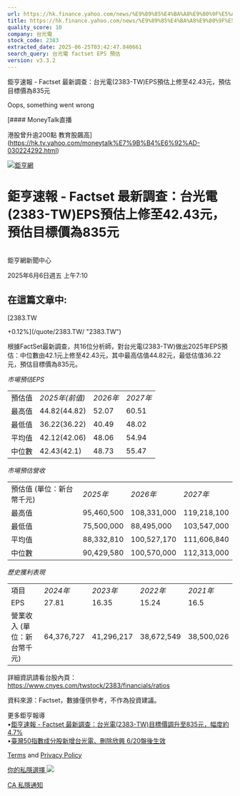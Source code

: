 ```yaml
---
url: https://hk.finance.yahoo.com/news/%E9%89%85%E4%BA%A8%E9%80%9F%E5%A0%B1-factset-%E6%9C%80%E6%96%B0%E8%AA%BF%E6%9F%A5-%E5%8F%B0%E5%85%89%E9%9B%BB-2383-141034271.html
title: https://hk.finance.yahoo.com/news/%E9%89%85%E4%BA%A8%E9%80%9F%E5%A0%B1-factset-%E6%9C%80%E6%96%B0%E8
quality_score: 10
company: 台光電
stock_code: 2383
extracted_date: 2025-06-25T03:42:47.840661
search_query: 台光電 factset EPS 預估
version: v3.3.2
---
```


鉅亨速報 - Factset 最新調查：台光電(2383-TW)EPS預估上修至42.43元，預估目標價為835元 


Oops, something went wrong

 

[#### MoneyTalk直播

港股曾升逾200點 教育股飆高](https://hk.tv.yahoo.com/moneytalk%E7%9B%B4%E6%92%AD-030224292.html)

[![鉅亨網](https://s.yimg.com/ny/api/res/1.2/UM5hrThmhlnSiBO4o4qlLg--/YXBwaWQ9aGlnaGxhbmRlcjt3PTE0NjtoPTQ4O2NmPXdlYnA-/https://s.yimg.com/os/creatr-uploaded-images/2020-01/147c7630-36ab-11ea-ae7c-5ee7a0016555)](http://www.cnyes.com/ "鉅亨網")

# 鉅亨速報 - Factset 最新調查：台光電(2383-TW)EPS預估上修至42.43元，預估目標價為835元

![](data:image/gif;base64,R0lGODlhAQABAIAAAAAAAP///ywAAAAAAQABAAACAUwAOw==)

鉅亨網新聞中心

2025年6月6日週五 上午7:10

## 在這篇文章中:

[2383.TW

+0.12%](/quote/2383.TW/ "2383.TW")

根據FactSet最新調查，共16位分析師，對台光電(2383-TW)做出2025年EPS預估：中位數由42.1元上修至42.43元，其中最高估值44.82元，最低估值36.22元，預估目標價為835元。

*市場預估EPS*

|  |  |  |  |
| --- | --- | --- | --- |
| 預估值 | *2025年(前值)* | *2026年* | *2027年* |
| 最高值 | 44.82(44.82) | 52.07 | 60.51 |
| 最低值 | 36.22(36.22) | 40.49 | 48.02 |
| 平均值 | 42.12(42.06) | 48.06 | 54.94 |
| 中位數 | 42.43(42.1) | 48.73 | 55.47 |

*市場預估營收*

|  |  |  |  |
| --- | --- | --- | --- |
| 預估值 (單位：新台幣千元) | *2025年* | *2026年* | *2027年* |
| 最高值 | 95,460,500 | 108,331,000 | 119,218,100 |
| 最低值 | 75,500,000 | 88,495,000 | 103,547,000 |
| 平均值 | 88,332,810 | 100,527,170 | 111,606,840 |
| 中位數 | 90,429,580 | 100,570,000 | 112,313,000 |

*歷史獲利表現*

|  |  |  |  |  |
| --- | --- | --- | --- | --- |
| 項目 | *2024年* | *2023年* | *2022年* | *2021年* |
| EPS | 27.81 | 16.35 | 15.24 | 16.5 |
| 營業收入 (單位：新台幣千元) | 64,376,727 | 41,296,217 | 38,672,549 | 38,500,026 |

詳細資訊請看台股內頁：  
<https://www.cnyes.com/twstock/2383/financials/ratios>

資料來源：Factset，數據僅供參考，不作為投資建議。

更多鉅亨報導  
•[鉅亨速報 - Factset 最新調查：台光電(2383-TW)目標價調升至835元，幅度約4.7%](https://news.cnyes.com/news/id/6011275?utm_source=yahoo&utm_medium=RSS&utm_campaign=relate)  
•[臺灣50指數成分股新增台光電、刪除欣興 6/20盤後生效](https://news.cnyes.com/news/id/6010992?utm_source=yahoo&utm_medium=RSS&utm_campaign=relate)

[Terms](https://guce.yahoo.com/terms?locale=zh-Hant-HK)  and [Privacy Policy](https://guce.yahoo.com/privacy-policy?locale=zh-Hant-HK)

[你的私隱選擇 ![](https://s.yimg.com/dv/static/siteApp/img/privacy-choice-control.png)](https://guce.yahoo.com/state-controls?locale=zh-Hant-HK&state=CA)

[CA 私隱通知](https://guce.yahoo.com/ca-notice?locale=zh-Hant-HK)